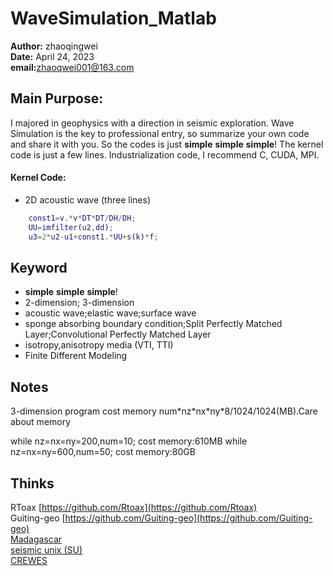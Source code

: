 # WaveSimulation_Matlab
**Author:** zhaoqingwei  
**Date:** April 24, 2023  
**email:**[zhaoqwei001@163.com](zhaoqwei001@163.com)  


## Main Purpose:
I majored in geophysics with a direction in seismic exploration. Wave Simulation is the key to professional entry, so summarize your own code and share it with you. So the codes is just **simple** **simple** **simple**! The kernel code is just a few lines.
Industrialization code, I recommend C, CUDA, MPI.
#### Kernel Code:
- 2D acoustic wave  (three lines)
```matlab
	const1=v.*v*DT*DT/DH/DH;
	UU=imfilter(u2,dd);
	u3=2*u2-u1+const1.*UU+s(k)*f;
```

## Keyword

* **simple** **simple** **simple**!
* 2-dimension; 3-dimension
* acoustic wave;elastic wave;surface wave
* sponge absorbing boundary condition;Split Perfectly Matched Layer;Convolutional Perfectly Matched Layer
* isotropy,anisotropy media (VTI, TTI)
* Finite Different Modeling 


## Notes

3-dimension program cost memory num\*nz\*nx\*ny\*8/1024/1024(MB).Care about memory

while nz=nx=ny=200,num=10; cost memory:610MB
while nz=nx=ny=600,num=50; cost memory:80GB

## Thinks

RToax [https://github.com/Rtoax](https://github.com/Rtoax)  
Guiting-geo [https://github.com/Guiting-geo](https://github.com/Guiting-geo)   
[Madagascar](https://reproducibility.org)   
[seismic unix (SU)](https://github.com/JohnWStockwellJr/SeisUnix)   
[CREWES](https://www.crewes.org/)   
